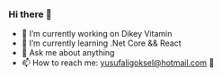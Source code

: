 ### Hi there 👋

- 🔭 I’m currently working on Dikey Vitamin
- 🌱 I’m currently learning .Net Core && React
- 💬 Ask me about anything
- 📫 How to reach me: yusufaligoksel@hotmail.com
🤙

